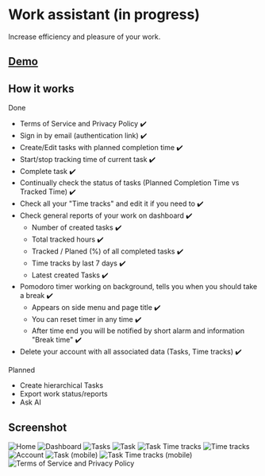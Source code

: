 # Work assistant (in progress)

Increase efficiency and pleasure of your work.

## [Demo](https://work-assistant-puce.vercel.app/)

## How it works

Done

- Terms of Service and Privacy Policy :heavy_check_mark:
- Sign in by email (authentication link) :heavy_check_mark:
- Create/Edit tasks with planned completion time :heavy_check_mark:
- Start/stop tracking time of current task :heavy_check_mark:
- Complete task :heavy_check_mark:
- Continually check the status of tasks (Planned Completion Time vs Tracked Time) :heavy_check_mark:
- Check all your "Time tracks" and edit it if you need to :heavy_check_mark:
- Check general reports of your work on dashboard :heavy_check_mark:
  - Number of created tasks :heavy_check_mark:
  - Total tracked hours :heavy_check_mark:
  - Tracked / Planed (%) of all completed tasks :heavy_check_mark:
  - Time tracks by last 7 days :heavy_check_mark:
  - Latest created Tasks :heavy_check_mark:
- Pomodoro timer working on background, tells you when you should take a break :heavy_check_mark:
  - Appears on side menu and page title :heavy_check_mark:
  - You can reset timer in any time :heavy_check_mark:
  - After time end you will be notified by short alarm and information "Break time" :heavy_check_mark:
- Delete your account with all associated data (Tasks, Time tracks) :heavy_check_mark:

Planned

- Create hierarchical Tasks
- Export work status/reports
- Ask AI

## Screenshot

![Home](screenshots/opengraph-image.png)
![Dashboard](screenshots/dashboard.png)
![Tasks](screenshots/tasks.png)
![Task](screenshots/task.png)
![Task Time tracks](screenshots/task-time-tracks.png)
![Time tracks](screenshots/time-tracks.png)
![Account](screenshots/account.png)
![Task (mobile)](screenshots/task-mobile.png)
![Task Time tracks (mobile)](screenshots/task-time-tracks-mobile.png)
![Terms of Service and Privacy Policy](screenshots/terms-of-service.png)
